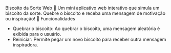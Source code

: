 Biscoito da Sorte Web 🍪
Um mini aplicativo web interativo que simula um biscoito da sorte. Quebre o biscoito e receba uma mensagem de motivação ou inspiração!
🎨 Funcionalidades
+ Quebrar o biscoito: Ao quebrar o biscoito, uma mensagem aleatória é exibida para o usuário.
+ Reiniciar: Permite pegar um novo biscoito para receber outra mensagem inspiradora.
